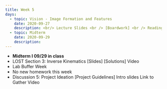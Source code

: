 ```yaml
---
title: Week 5
days:
  - topic: Vision - Image Formation and Features
    date: 2020-09-27
    description: <br/> Lecture Slides <br /> [Boardwork] <br /> Reading <a href = "https://link.springer.com/book/10.1007/978-0-387-21779-6">Textbook</a> Chapter 1, Chapter 2
  - topic: Midterm
    date: 2020-09-29
    description:
---
```


- **Midterm I 09/29 in class**
- LOST Section 3: Inverse Kinematics [Slides] [Solutions] Video
- Lab Buffer Week
- No new homework this week
- Discussion 5: Project Ideation [Project Guidelines] Intro slides Link to Gather Video
